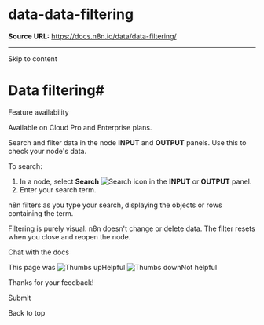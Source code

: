 # data-data-filtering

**Source URL:** https://docs.n8n.io/data/data-filtering/

---

Skip to content 

[ ](https://github.com/n8n-io/n8n-docs/edit/main/docs/data/data-filtering.md "Edit this page")

# Data filtering#

Feature availability

Available on Cloud Pro and Enterprise plans.

Search and filter data in the node **INPUT** and **OUTPUT** panels. Use this to check your node's data.

To search:

  1. In a node, select **Search** ![Search icon](../../_images/common-icons/search.png) in the **INPUT** or **OUTPUT** panel.
  2. Enter your search term.



n8n filters as you type your search, displaying the objects or rows containing the term.

Filtering is purely visual: n8n doesn't change or delete data. The filter resets when you close and reopen the node.

Chat with the docs

This page was ![Thumbs up](/_images/assets/thumb_up.png)Helpful  ![Thumbs down](/_images/assets/thumb_down.png)Not helpful 

Thanks for your feedback! 

Submit 

Back to top